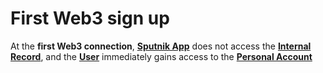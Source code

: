 # First Web3 sign up

At the **first Web3 connection**, [**Sputnik App**](./) does not access the [**Internal Record**](../glossary-of-terms-and-scheme/internal-record.md), and the [**User**](../glossary-of-terms-and-scheme/user.md) immediately gains access to the [**Personal Account**](personal-account.md)
